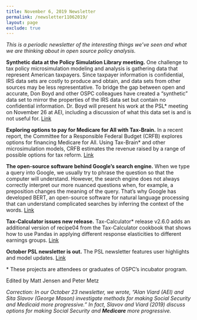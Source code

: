 ```yaml
---
title: November 6, 2019 Newsletter
permalink: /newsletter11062019/
layout: page
exclude: true
---
```

*This is a periodic newsletter of the interesting things we’ve seen and what we are thinking about in open source policy analysis.*

**Synthetic data at the Policy Simulation Library meeting.** One challenge to tax policy microsimulation modeling and analysis is gathering data that represent American taxpayers. Since taxpayer information is confidential, IRS data sets are costly to produce and obtain, and data sets from other sources may be less representative. To bridge the gap between open and accurate, Don Boyd and other OSPC colleagues have created a “synthetic” data set to mirror the properties of the IRS data set but contain no confidential information. Dr. Boyd will present his work at the PSL* meeting on November 26 at AEI, including a discussion of what this data set is and is not useful for. [Link](https://www.aei.org/events/the-policy-simulation-library-dc-meeting-a-new-synthetic-data-set-for-tax-policy-analysis/) 

**Exploring options to pay for Medicare for All with Tax-Brain.** In a recent report, the Committee for a Responsible Federal Budget (CRFB) explores options for financing Medicare for All. Using Tax-Brain* and other microsimulation models, CRFB estimates the revenue raised by a range of possible options for tax reform. [Link](http://www.crfb.org/papers/choices-financing-medicare-all-preliminary-analysis)

**The open-source software behind Google’s search engine.** When we type a query into Google, we usually try to phrase the question so that the computer will understand. However, the search engine does not always correctly interpret our more nuanced questions when, for example, a preposition changes the meaning of the query. That’s why Google has developed BERT, an open-source software for natural language processing that can understand complicated searches by inferring the context of the words. [Link](https://www.blog.google/products/search/search-language-understanding-bert/)  

**Tax-Calculator issues new release.** Tax-Calculator* release v2.6.0 adds an additional version of recipe04 from the Tax-Calculator cookbook that shows how to use Pandas in applying different response elasticities to different earnings groups. [Link](https://github.com/PSLmodels/Tax-Calculator/releases/tag/2.6.0)

**October PSL newsletter is out.** The PSL newsletter features user highlights and model updates. [Link](https://www.pslmodels.org/Newsletter/archive.html)

<p>&ast; These projects are attendees or graduates of OSPC’s incubator program.</p>

Edited by Matt Jensen and Peter Metz

*Correction: In our October 23 newsletter, we wrote, “Alan Viard (AEI) and Sita Slavov (George Mason) investigate methods for making Social Security and Medicaid more progressive.” In fact, Slavov and Viard (2019) discuss options for making Social Security and **Medicare** more progressive.*

<br>

<script style="margin-left:-35px" src="//hello.aei.org/js/forms2/js/forms2.min.js"></script>
<form style="margin-left:-35px" id="mktoForm_1256"></form>
<script style="margin-left:-35px" >MktoForms2.loadForm("//app-sj19.marketo.com", "475-PBQ-971", 1256);</script>